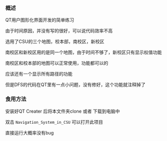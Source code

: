 ### 概述

QT用户图形化界面开发的简单练习

由于时间原因，并没有写的很好，可以说代码效率不高

选用了CSU的三个地图，校本部，南校区，新校区

南校区和新校区用的是同一个地图，由于时间不够了，新校区只有显示权值功能

南校区和校本部的地图可以正常使用，功能都可以的

应该还有一个显示所有路径的功能

但是DFS的代码在QT里有一点小问题，没有修好，这个功能就注释掉了

### 食用方法
安装好QT Creater 后将本文件夹clone 或者 下载到电脑中

双击 `Navigation_System_in_CSU` 可以打开此项目

直接运行大概率没有bug



